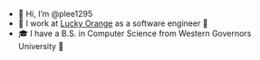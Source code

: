 - 👋 Hi, I’m @plee1295
- 🏢 I work at [Lucky Orange](https://www.luckyorange.com/) as a software engineer 🍊
- 🎓 I have a B.S. in Computer Science from Western Governors University 🦉

<!---
plee1295/plee1295 is a ✨ special ✨ repository because its `README.md` (this file) appears on your GitHub profile.
You can click the Preview link to take a look at your changes.
--->
